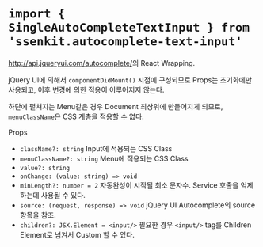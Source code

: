 # `import { SingleAutoCompleteTextInput } from 'ssenkit.autocomplete-text-input'`

<http://api.jqueryui.com/autocomplete/>의 React Wrapping.

jQuery UI에 의해서 `componentDidMount()` 시점에 구성되므로 Props는 초기화에만 사용되고, 이후 변경에 의한 적용이 이루어지지 않는다.

하단에 펼쳐지는 Menu같은 경우 Document 최상위에 만들어지게 되므로, `menuClassName`은 CSS 계층을 적용할 수 없다.

Props
- `className?: string` Input에 적용되는 CSS Class
- `menuClassName?: string` Menu에 적용되는 CSS Class
- `value?: string`
- `onChange: (value: string) => void`
- `minLength?: number = 2` 자동완성이 시작될 최소 문자수. Service 호출을 억제하는데 사용될 수 있다.
- `source: (request, response) => void` jQuery UI Autocomplete의 source 항목을 참조.
- `children?: JSX.Element = <input/>` 필요한 경우 `<input/>` tag를 Children Element로 넘겨서 Custom 할 수 있다.